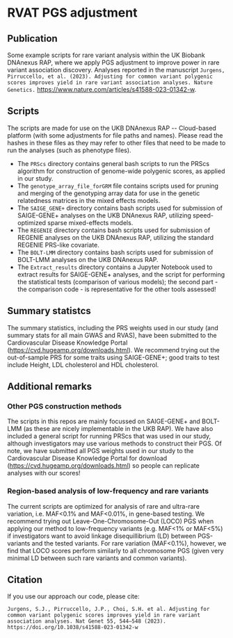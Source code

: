 # RVAT PGS adjustment

## Publication
Some example scripts for rare variant analysis within the UK Biobank DNAnexus RAP, where we apply PGS adjustment to improve power in rare variant association discovery. Analyses reported in the manuscript ```Jurgens, Pirruccello, et al. (2023). Adjusting for common variant polygenic scores improves yield in rare variant association analyses. Nature Genetics.``` https://www.nature.com/articles/s41588-023-01342-w.

## Scripts
The scripts are made for use on the UKB DNAnexus RAP -- Cloud-based platform (with some adjustments for file paths and names). Please read the hashes in these files as they may refer to other files that need to be made to run the analyses (such as phenotype files).

* The ```PRScs``` directory contains general bash scripts to run the PRScs algorithm for construction of genome-wide polygenic scores, as applied in our study.
* The ```genotype_array_file_forGRM``` file contains scripts used for pruning and merging of the genotyping array data for use in the genetic relatedness matrices in the mixed effects models.
* The ```SAIGE_GENE+``` directory contains bash scripts used for submission of SAIGE-GENE+ analyses on the UKB DNAnexus RAP, utilizing speed-optimized sparse mixed-effects models.
* The ```REGENIE``` directory contains bash scripts used for submission of REGENIE analyses on the UKB DNAnexus RAP, utilizing the standard REGENIE PRS-like covariate.
* The ```BOLT-LMM``` directory contains bash scripts used for submission of BOLT-LMM analyses on the UKB DNAnexus RAP.
* The ```Extract_results``` directory contains a Jupyter Notebook used to extract results for SAIGE-GENE+ analyses, and the script for performing the statistical tests (comparison of various models); the second part - the comparison code - is representative for the other tools assessed!

## Summary statistcs
The summary statistics, including the PRS weights used in our study (and summary stats for all main GWAS and RVAS), have been submitted to the Cardiovascular Disease Knowledge Portal (https://cvd.hugeamp.org/downloads.html). We recommend trying out the out-of-sample PRS for some traits using SAIGE-GENE+; good traits to test include Height, LDL cholesterol and HDL cholesterol.

## Additional remarks
### Other PGS construction methods
The scripts in this repos are mainly focussed on SAIGE-GENE+ and BOLT-LMM (as these are nicely implementable in the UKB RAP). We have also included a general script for running PRScs that was used in our study, although investigators may use various methods to construct their PGS. Of note, we have submitted all PGS weights used in our study to the Cardiovascular Disease Knowledge Portal for download (https://cvd.hugeamp.org/downloads.html) so people can replicate analyses with our scores! 

### Region-based analysis of low-frequency and rare variants
The current scripts are optimized for analysis of rare and ultra-rare variation, i.e. MAF<0.1% and MAF<0.01%, in gene-based testing. We recommend trying out Leave-One-Chromosome-Out (LOCO) PGS when applying our method to low-frequency variants (e.g. MAF<1% or MAF<5%) if investigators want to avoid linkage disequillibrium (LD) between PGS-variants and the tested variants. For rare variation (MAF<0.1%), however, we find that LOCO scores perform similarly to all chromosome PGS (given very minimal LD between such rare variants and common variants).

## Citation
If you use our approach our code, please cite:
```
Jurgens, S.J., Pirruccello, J.P., Choi, S.H. et al. Adjusting for common variant polygenic scores improves yield in rare variant association analyses. Nat Genet 55, 544–548 (2023). https://doi.org/10.1038/s41588-023-01342-w
```
